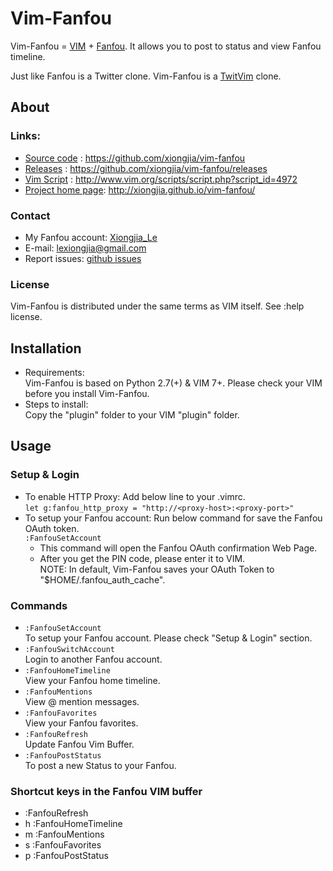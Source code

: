 # Vim-Fanfou
Vim-Fanfou = [VIM](http://www.vim.org/) + [Fanfou](http://fanfou.com/).
It allows you to post to status and view Fanfou timeline.   

Just like Fanfou is a Twitter clone. 
Vim-Fanfou is a [TwitVim](https://github.com/vim-scripts/TwitVim) clone.   

## About
### Links: 
 * [Source code](https://github.com/xiongjia/vim-fanfou) : https://github.com/xiongjia/vim-fanfou
 * [Releases](https://github.com/xiongjia/vim-fanfou/releases) : https://github.com/xiongjia/vim-fanfou/releases
 * [Vim Script](http://www.vim.org/scripts/script.php?script_id=4972) : http://www.vim.org/scripts/script.php?script_id=4972
 * [Project home page](http://xiongjia.github.io/vim-fanfou/): http://xiongjia.github.io/vim-fanfou/

### Contact
 * My Fanfou account: [Xiongjia_Le](http://fanfou.com/xiongjia_le) 
 * E-mail: <a href="mailto:lexiongjia@gmail.com">lexiongjia@gmail.com</a> 
 * Report issues:  [github issues](https://github.com/xiongjia/vim-fanfou/issues)

### License
Vim-Fanfou is distributed under the same terms as VIM itself. See :help license.

## Installation
 - Requirements:   
   Vim-Fanfou is based on Python 2.7(+) & VIM 7+.
   Please check your VIM before you install Vim-Fanfou.
 - Steps to install:   
   Copy the "plugin" folder to your VIM "plugin" folder.

## Usage
### Setup & Login
 - To enable HTTP Proxy: Add below line to your .vimrc.    
   `let g:fanfou_http_proxy = "http://<proxy-host>:<proxy-port>"`
 - To setup your Fanfou account: Run below command for save the Fanfou OAuth token.   
   `:FanfouSetAccount`    
   - This command will open the Fanfou OAuth confirmation Web Page.
   - After you get the PIN code, please enter it to VIM.   
     NOTE: In default, Vim-Fanfou saves your OAuth Token
         to "$HOME/.fanfou_auth_cache".

### Commands
 - `:FanfouSetAccount`    
   To setup your Fanfou account. Please check "Setup & Login" section.
 - `:FanfouSwitchAccount`    
   Login to another Fanfou account.
 - `:FanfouHomeTimeline`    
   View your Fanfou home timeline.
 - `:FanfouMentions`    
   View @ mention messages.
 - `:FanfouFavorites`    
   View your Fanfou favorites.
 - `:FanfouRefresh`    
   Update Fanfou Vim Buffer. 
 - `:FanfouPostStatus`    
   To post a new Status to your Fanfou.

### Shortcut keys in the Fanfou VIM buffer
 - <Leader><Leader> :FanfouRefresh<cr>
 - <Leader>h :FanfouHomeTimeline<cr>
 - <Leader>m :FanfouMentions<cr>
 - <Leader>s :FanfouFavorites<cr>
 - <Leader>p :FanfouPostStatus<cr>

